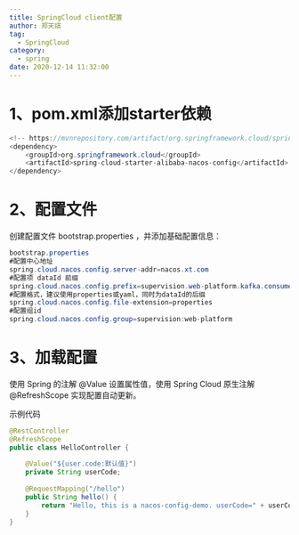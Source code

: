```yaml
---
title: SpringCloud client配置
author: 郑天祺
tag:
  - SpringCloud
category:
  - spring
date: 2020-12-14 11:32:00
---
```


# 1、pom.xml添加starter依赖

```java
<!-- https://mvnrepository.com/artifact/org.springframework.cloud/spring-cloud-starter-alibaba-nacos-config -->
<dependency>
	<groupId>org.springframework.cloud</groupId>
	<artifactId>spring-cloud-starter-alibaba-nacos-config</artifactId>
</dependency>
```

# 2、配置文件

创建配置文件  bootstrap.properties ，并添加基础配置信息：

```java
bootstrap.properties 
#配置中心地址
spring.cloud.nacos.config.server-addr=nacos.xt.com
#配置项 dataId 前缀
spring.cloud.nacos.config.prefix=supervision.web-platform.kafka.consumer
#配置格式，建议使用properties或yaml，同时为dataId的后缀
spring.cloud.nacos.config.file-extension=properties
#配置组id
spring.cloud.nacos.config.group=supervision:web-platform
```

# 3、加载配置

使用 Spring 的注解  @Value  设置属性值，使用 Spring Cloud 原生注解  @RefreshScope  实现配置自动更新。 

示例代码

```java
@RestController
@RefreshScope
public class HelloController {
 
    @Value("${user.code:默认值}")
    private String userCode;
 
    @RequestMapping("/hello")
    public String hello() {
        return "Hello, this is a nacos-config-demo. userCode=" + userCode;
    }
}
```

